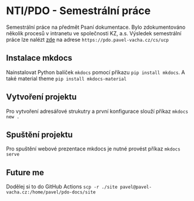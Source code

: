 # NTI/PDO - Semestrální práce
Semestrální práce na předmět Psaní dokumentace. Bylo zdokumentováno několik procesů v intranetu ve společnosti KZ, a.s. Výsledek semestrální práce lze nalézt [zde](https://pdo.pavel-vacha.cz/cs/ucp) na adrese `https://pdo.pavel-vacha.cz/cs/ucp`

## Instalace mkdocs
Nainstalovat Python balíček `mkdocs` pomocí příkazu `pip install mkdocs`. A také material theme `pip install mkdocs-material`

## Vytvoření projektu
Pro vytvoření adresářové strukutry a první konfigurace slouží příkaz `mkdocs new .`

## Spuštění projektu
Pro spuštění webové prezentace mkdocs je nutné provést příkaz `mkdocs serve`

## Future me
Dodělej si to do GitHub Actions `scp -r ./site pavel@pavel-vacha.cz:/home/pavel/pdo-docs/site`